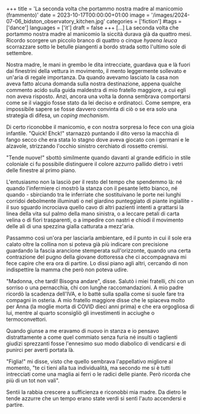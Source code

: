 +++
title = 'La seconda volta che portammo nostra madre al manicomio (frammento)'
date = 2023-10-17T00:00:00+01:00
image = '/images/2024-07-06_bidston_observatory_kitchen.jpg'
categories = ['fiction']
#tags = ['dance']
languages = ['it']
draft = false
+++
[...] La seconda volta che portammo nostra madre al manicomio la siccità durava già da quattro mesi. Ricordo scorgere un piccolo branco di quattro o cinque *hyaena leuca* scorrazzare sotto le betulle piangenti a bordo strada sotto l'ultimo sole di settembre.

Nostra madre, le mani in grembo le dita intrecciate, guardava qua e là fuori dai finestrini della vettura in movimento, il mento leggermente sollevato e un'aria di regale importanza. Da quando avevamo lasciato la casa non aveva fatto alcuna domanda sulla nostra destinazione, appena qualche commento acido sulla guida maldestra di mio fratello maggiore, a cui egli non aveva risposto. Anzi, ancora una volta la donna sembrava comportarsi come se il viaggio fosse stato da lei deciso e ordinatoci. Come sempre, era impossibile sapere se fosse davvero convinta di ciò o se era solo una strategia di difesa, un *coping mechanism*.

Di certo riconobbe il manicomio, e con nostra sorpresa lo fece con una gioia infantile. "Quick! Ehck!" starnazzò puntando il dito verso la macchia di fango secco che era stata lo stagno dove aveva giocato con i germani e le alzavole, strizzando l'occhio sinistro cerchiato di rossetto cremisi.

"Tende nuove!" sbottò similmente quando davanti al grande edificio in stile coloniale ci fu possibile distinguere il colore azzurro pallido dietro i vetri delle finestre al primo piano. 

L'entusiasmo non la lasciò per il resto del tempo che spendemmo là: né quando l'infermiere ci mostrò la stanza con il pesante letto bianco, né quando - sbirciando tra le inferriate che sostituivano le porte nei lunghi corridoi debolmente illuminati o nel giardino punteggiato di piante ingiallite - il suo sguardo incrociava quello cavo di altri pazienti intenti a grattarsi la linea della vita sul palmo della mano sinistra, o a leccare petali di carta velina o di fiori trasparenti, o a impedire con nastri e chiodi il movimento delle ali di una spezzina gialla catturata a mezz'aria.

Passammo così un'ora per lasciarla ambientare, ed il punto in cui il sole era calato oltre la collina non si poteva già più indicare con precisione guardando la fascia arancione stemperata sull'orizzonte, quando una certa contrazione del pugno della giovane dottoressa che ci accompagnava mi fece capire che era ora di partire. Lo dissi piano agli altri, cercando di non indispettire la mamma che però non poteva udire. 

"Madonna, che tardì! Bisogna andare", disse. Salutò i miei fratelli, chi con un sorriso o una pernacchia, chi con lunghe raccomandazioni. A mio padre ricordò la scadenza dell'IVA, e lo battè sulla spalla come si suole fare tra compagni in osteria. A mio fratello maggiore disse che le spiaceva molto per Anna (la moglie morta di COVID dieci anni prima) e che era orgogliosa di lui, mentre al quarto sconsigliò gli investimenti in acciughe o termoconvettori.

Quando giunse a me eravamo di nuovo in stanza e io pensavo distrattamente a come quel commiato senza furia né insulti o taglienti giudizi sprezzanti fosse l'ennesimo suo modo diabolico di vendicarsi e di punirci per averti portata là.

"Figlia!" mi disse, visto che quello sembrava l'appellativo migliore al momento, "te ci tieni alla tua individualità, ma secondo me si è tutti intrecciati come una maglia ai ferri o le radici delle piante. Però ricorda che più di un tot non vali". 

Sentii la rabbia crescere a sufficienza e riconobbi mia madre. Da dietro le tende azzurre che un tempo erano state verdi si sentì l'auto accendersi e partire.
